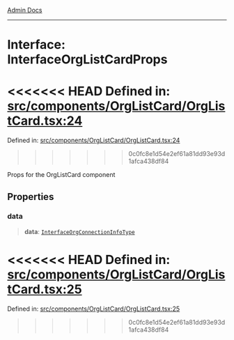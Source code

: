 [Admin Docs](/)

***

# Interface: InterfaceOrgListCardProps

<<<<<<< HEAD
Defined in: [src/components/OrgListCard/OrgListCard.tsx:24](https://github.com/abhassen44/talawa-admin/blob/285f7384c3d26b5028a286d84f89b85120d130a2/src/components/OrgListCard/OrgListCard.tsx#L24)
=======
Defined in: [src/components/OrgListCard/OrgListCard.tsx:24](https://github.com/PalisadoesFoundation/talawa-admin/blob/main/src/components/OrgListCard/OrgListCard.tsx#L24)
>>>>>>> 0c0fc8e1d54e2ef61a81dd93e93d1afca438df84

Props for the OrgListCard component

## Properties

### data

> **data**: [`InterfaceOrgConnectionInfoType`](../../../../utils/interfaces/interfaces/InterfaceOrgConnectionInfoType.md)

<<<<<<< HEAD
Defined in: [src/components/OrgListCard/OrgListCard.tsx:25](https://github.com/abhassen44/talawa-admin/blob/285f7384c3d26b5028a286d84f89b85120d130a2/src/components/OrgListCard/OrgListCard.tsx#L25)
=======
Defined in: [src/components/OrgListCard/OrgListCard.tsx:25](https://github.com/PalisadoesFoundation/talawa-admin/blob/main/src/components/OrgListCard/OrgListCard.tsx#L25)
>>>>>>> 0c0fc8e1d54e2ef61a81dd93e93d1afca438df84
